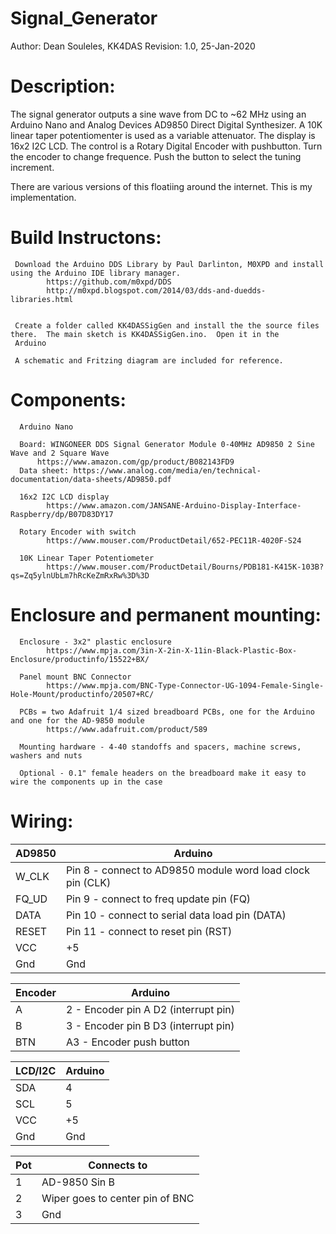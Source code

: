 # Signal_Generator

Author:    Dean Souleles, KK4DAS
Revision:  1.0,  25-Jan-2020

# Description:
 
 The signal generator outputs a sine wave from DC to ~62 MHz using an Arduino Nano and Analog Devices AD9850 Direct Digital Synthesizer. A 10K linear
 taper potentiomenter is used as a variable attenuator. The display is 16x2 I2C LCD.  The control is a Rotary Digital Encoder with pushbutton. Turn the encoder
 to change frequence.  Push the button to select the tuning increment.
 
 There are various versions of this floatiing around the internet.  This is my implementation.
 
# Build Instructons:
  
     Download the Arduino DDS Library by Paul Darlinton, M0XPD and install using the Arduino IDE library manager.
            https://github.com/m0xpd/DDS
            http://m0xpd.blogspot.com/2014/03/dds-and-duedds-libraries.html
     
     
     Create a folder called KK4DASSigGen and install the the source files there.  The main sketch is KK4DASSigGen.ino.  Open it in the 
     Arduino
     
     A schematic and Fritzing diagram are included for reference.

# Components:
  
      Arduino Nano
      
      Board: WINGONEER DDS Signal Generator Module 0-40MHz AD9850 2 Sine Wave and 2 Square Wave 
          https://www.amazon.com/gp/product/B082143FD9
      Data sheet: https://www.analog.com/media/en/technical-documentation/data-sheets/AD9850.pdf

      16x2 I2C LCD display
            https://www.amazon.com/JANSANE-Arduino-Display-Interface-Raspberry/dp/B07D83DY17

      Rotary Encoder with switch
            https://www.mouser.com/ProductDetail/652-PEC11R-4020F-S24

      10K Linear Taper Potentiometer
            https://www.mouser.com/ProductDetail/Bourns/PDB181-K415K-103B?qs=Zq5ylnUbLm7hRcKeZmRxRw%3D%3D


# Enclosure and permanent mounting:
 
      Enclosure - 3x2" plastic enclosure
            https://www.mpja.com/3in-X-2in-X-11in-Black-Plastic-Box-Enclosure/productinfo/15522+BX/

      Panel mount BNC Connector
            https://www.mpja.com/BNC-Type-Connector-UG-1094-Female-Single-Hole-Mount/productinfo/20507+RC/ 
 
      PCBs = two Adafruit 1/4 sized breadboard PCBs, one for the Arduino and one for the AD-9850 module
            https://www.adafruit.com/product/589

      Mounting hardware - 4-40 standoffs and spacers, machine screws, washers and nuts

      Optional - 0.1" female headers on the breadboard make it easy to wire the components up in the case

# Wiring:

   AD9850  | Arduino
   --------|--------
   W_CLK   | Pin 8 - connect to AD9850 module word load clock pin (CLK)
   FQ_UD   | Pin 9 - connect to freq update pin (FQ)
   DATA    | Pin 10 - connect to serial data load pin (DATA)
   RESET   | Pin 11 - connect to reset pin (RST) 
   VCC     | +5
   Gnd     | Gnd

   Encoder | Arduino
   --------|--------
   A       | 2  -  Encoder pin A  D2 (interrupt pin)
   B       | 3  -  Encoder pin B  D3 (interrupt pin)
   BTN     | A3 -  Encoder push button
   
   LCD/I2C | Arduino
   --------|--------
   SDA     |  4
   SCL     |  5
   VCC     | +5
   Gnd     | Gnd

   Pot | Connects to
   ----|------------
   1   | AD-9850 Sin B
   2   | Wiper goes to center pin of BNC
   3   | Gnd

